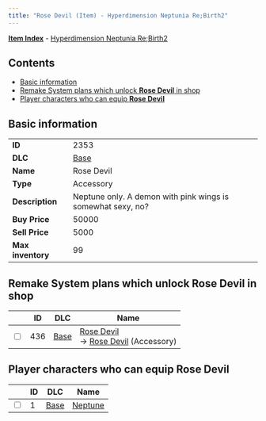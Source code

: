 ```yaml
---
title: "Rose Devil (Item) - Hyperdimension Neptunia Re;Birth2"
---
```


[**Item Index**](/neptunia/rb2/item/index.html) - [Hyperdimension Neptunia Re;Birth2](/neptunia/rb2)

## Contents

- [Basic information](#basic-information)
- [Remake System plans which unlock **Rose Devil** in shop](#remake-system-plans-which-unlock-rose-devil-in-shop)
- [Player characters who can equip **Rose Devil**](#player-characters-who-can-equip-rose-devil)

## Basic information

|   |   |
| -- | -- |
| **ID** | 2353 |
| **DLC** | [Base](/neptunia/rb2/dlc/0-base.html) |
| **Name** | Rose Devil |
| **Type** | Accessory |
| **Description** | Neptune only. A demon with pink wings is somewhat sexy, no? |
| **Buy Price** | 50000 |
| **Sell Price** | 5000 |
| **Max inventory** | 99 |

## Remake System plans which unlock **Rose Devil** in shop

|    | ID | DLC | Name |
| -- | -- | --- | ---- |
| <input type="checkbox" id="rb2-remake-0-436" class="trackbox" /> | 436 | [Base](/neptunia/rb2/dlc/0-base.html) | [Rose Devil](/neptunia/rb2/remake/0-436-rose-devil.html)<br />→ [Rose Devil](/neptunia/rb2/item/0-2353-rose-devil.html) (Accessory) |

## Player characters who can equip **Rose Devil**

|    | ID | DLC | Name |
| -- | -- | --- | ---- |
| <input type="checkbox" id="rb2-player-0-1" class="trackbox" /> | 1 | [Base](/neptunia/rb2/dlc/0-base.html) | [Neptune](/neptunia/rb2/player/0-1-neptune.html) |